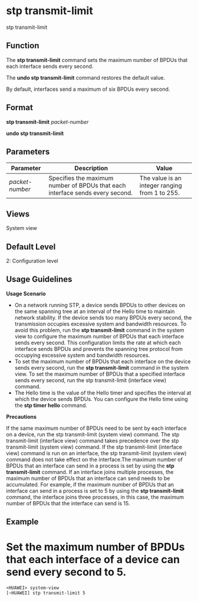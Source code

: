 stp transmit-limit
==================

stp transmit-limit

Function
--------



The **stp transmit-limit** command sets the maximum number of BPDUs that each interface sends every second.

The **undo stp transmit-limit** command restores the default value.



By default, interfaces send a maximum of six BPDUs every second.


Format
------

**stp transmit-limit** *packet-number*

**undo stp transmit-limit**


Parameters
----------

| Parameter | Description | Value |
| --- | --- | --- |
| *packet-number* | Specifies the maximum number of BPDUs that each interface sends every second. | The value is an integer ranging from 1 to 255. |



Views
-----

System view


Default Level
-------------

2: Configuration level


Usage Guidelines
----------------

**Usage Scenario**

* On a network running STP, a device sends BPDUs to other devices on the same spanning tree at an interval of the Hello time to maintain network stability. If the device sends too many BPDUs every second, the transmission occupies excessive system and bandwidth resources. To avoid this problem, run the **stp transmit-limit** command in the system view to configure the maximum number of BPDUs that each interface sends every second. This configuration limits the rate at which each interface sends BPDUs and prevents the spanning tree protocol from occupying excessive system and bandwidth resources.
* To set the maximum number of BPDUs that each interface on the device sends every second, run the **stp transmit-limit** command in the system view. To set the maximum number of BPDUs that a specified interface sends every second, run the stp transmit-limit (interface view) command.
* The Hello time is the value of the Hello timer and specifies the interval at which the device sends BPDUs. You can configure the Hello time using the **stp timer hello** command.

**Precautions**



If the same maximum number of BPDUs need to be sent by each interface on a device, run the stp transmit-limit (system view) command. The stp transmit-limit (interface view) command takes precedence over the stp transmit-limit (system view) command. If the stp transmit-limit (interface view) command is run on an interface, the stp transmit-limit (system view) command does not take effect on the interface.The maximum number of BPDUs that an interface can send in a process is set by using the **stp transmit-limit** command. If an interface joins multiple processes, the maximum number of BPDUs that an interface can send needs to be accumulated. For example, if the maximum number of BPDUs that an interface can send in a process is set to 5 by using the **stp transmit-limit** command, the interface joins three processes, in this case, the maximum number of BPDUs that the interface can send is 15.




Example
-------

# Set the maximum number of BPDUs that each interface of a device can send every second to 5.
```
<HUAWEI> system-view
[~HUAWEI] stp transmit-limit 5

```